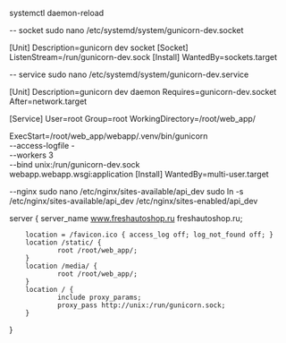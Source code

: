 systemctl daemon-reload

-- socket
sudo nano /etc/systemd/system/gunicorn-dev.socket

[Unit]
Description=gunicorn dev socket
[Socket]
ListenStream=/run/gunicorn-dev.sock
[Install]
WantedBy=sockets.target

-- service
sudo nano /etc/systemd/system/gunicorn-dev.service

[Unit]
Description=gunicorn dev daemon
Requires=gunicorn-dev.socket
After=network.target

[Service]
User=root
Group=root
WorkingDirectory=/root/web_app/

ExecStart=/root/web_app/webapp/.venv/bin/gunicorn \
          --access-logfile - \
          --workers 3 \
          --bind unix:/run/gunicorn-dev.sock \
         webapp.webapp.wsgi:application
[Install]
WantedBy=multi-user.target


--nginx
sudo nano /etc/nginx/sites-available/api_dev
sudo ln -s /etc/nginx/sites-available/api_dev /etc/nginx/sites-enabled/api_dev
                                                            
server {
        server_name www.freshautoshop.ru freshautoshop.ru;

        location = /favicon.ico { access_log off; log_not_found off; }
        location /static/ {
                root /root/web_app/;
        }
        location /media/ {
                root /root/web_app/;
        }
        location / {
                include proxy_params;
                proxy_pass http://unix:/run/gunicorn.sock;
        }
} 







